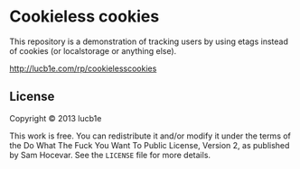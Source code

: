 Cookieless cookies
=================

This repository is a demonstration of tracking users by using etags instead of cookies (or localstorage or anything else).

http://lucb1e.com/rp/cookielesscookies

License
-------

Copyright © 2013 lucb1e <github at lucb1e.com>

This work is free. You can redistribute it and/or modify it under the
terms of the Do What The Fuck You Want To Public License, Version 2,
as published by Sam Hocevar. See the `LICENSE` file for more details.
